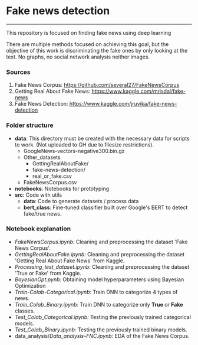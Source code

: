 # Fake news detection
------

This repository is focused on finding fake news using deep learning

There are multiple methods focused on achieving this goal, but the objective 
of this work is discriminating the fake ones by only looking at the text. No graphs,
no social network analysis neither images.

### Sources
1. Fake News Corpus: https://github.com/several27/FakeNewsCorpus
2. Getting Real About Fake News: https://www.kaggle.com/mrisdal/fake-news
3. Fake News Detection: https://www.kaggle.com/jruvika/fake-news-detection

### Folder structure
* **data**: This directory must be created with the necessary data for scripts to work.
            (Not uploaded to GH due to filesize restrictions).
  - GoogleNews-vectors-negative300.bin.gz
  - Other_datasets
    - GettingRealAboutFake/
    - fake-news-detection/
    - real_or_fake.csv
  - FakeNewsCorpus.csv
* **notebooks**: Notebooks for prototyping
* **src**: Code with utils
  * **data**: Code to generate datasets / process data
  * **bert_class**: Fine-tuned classifier built over  Google's BERT to detect fake/true news.

### Notebook explanation
* *FakeNewsCorpus.ipynb:* Cleaning and preprocessing the dataset 'Fake News Corpus'.
* *GettingRealAboutFake.ipynb:* Cleaning and preprocessing the dataset 'Getting Real
  About Fake News' from Kaggle.
* *Processing_test_dataset.ipynb:* Cleaning and preprocessing the dataset 'True or Fake' from Kaggle.
* *BayesianOpt.pynb:* Obtaining model hyperparameters using Bayesian Optimization
* *Train-Colab-Categorical.ipynb:* Train DNN to categorize 4 types of news.
* *Train_Colab_Binary.ipynb:* Train DNN to categorize only **True** or **Fake**
  classes.
* *Test_Colab_Categorical.ipynb:* Testing the previously trained categorical models.
* *Test_Colab_Binary.ipynb:* Testing the previously trained binary models.
* data_analysis/*Data_analysis-FNC.ipynb*: EDA of the Fake News Corpus.

